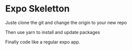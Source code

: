 # Expo Skeletton

Juste clone the git and change the origin to your new repo

Then use yarn to install and update packages

Finally code like a regular expo app.